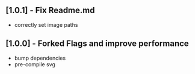 ## [1.0.1] - Fix Readme.md

* correctly set image paths

## [1.0.0] - Forked Flags and improve performance

* bump dependencies
* pre-compile svg
